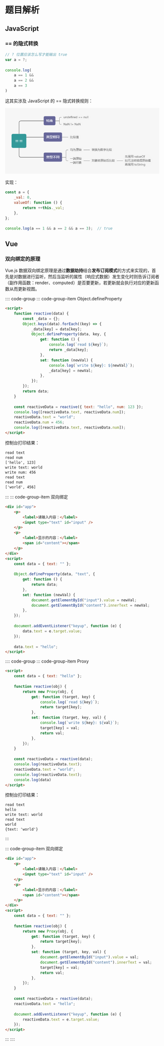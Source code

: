 # 题目解析

## JavaScript

### == 的隐式转换

```js
// ? 位置应该怎么写才能输出 true
var a = ?;

console.log(
	a == 1 &&
    a == 2 &&
    a == 3
)
```

这其实涉及 JavaScript 的 == 隐式转换规则：

![img](https://raw.githubusercontent.com/caffreygo/static/main/blog/daily/==.png)

实现：

```js
const a = {
    _val: 0,
    valueOf: function () {
        return ++this._val;
    },
};

console.log(a == 1 && a == 2 && a == 3);  // true
```

## Vue

### 双向绑定的原理

Vue.js 数据双向绑定原理是通过**数据劫持**结合**发布订阅模式**的方式来实现的，首先是对数据进行监听，然后当监听的属性（响应式数据）发生变化时则告诉订阅者（副作用函数：render、computed）是否要更新，若更新就会执行对应的更新函数从而更新视图。

:::: code-group
::: code-group-item Object.defineProperty

```html
<script>
    function reactive(data) {
        const _data = {};
        Object.keys(data).forEach((key) => {
            _data[key] = data[key];
            Object.defineProperty(data, key, {
                get: function () {
                    console.log(`read ${key}`);
                    return _data[key];
                },
                set: function (newVal) {
                    console.log(`write ${key}: ${newVal}`);
                    _data[key] = newVal;
                },
            });
        });
        return data;
    }

    const reactiveData = reactive({ text: "hello", num: 123 });
    console.log([reactiveData.text, reactiveData.num]);
    reactiveData.text = "world";
    reactiveData.num = 456;
    console.log([reactiveData.text, reactiveData.num]);
</script>
```

控制台打印结果：

```shell
read text
read num
['hello', 123]
write text: world
write num: 456
read text
read num
['world', 456]
```

:::
::: code-group-item 双向绑定

```html
<div id="app">
    <p>
        <label>请输入内容：</label>
        <input type="text" id="input" />
    </p>
    <p>
        <label>显示的内容：</label>
        <span id="content"></span>
    </p>
</div>
<script>
    const data = { text: "" };

    Object.defineProperty(data, "text", {
        get: function () {
            return data;
        },
        set: function (newVal) {
            document.getElementById("input").value = newVal;
            document.getElementById("content").innerText = newVal;
        },
    });

    document.addEventListener("keyup", function (e) {
        data.text = e.target.value;
    });

    data.text = "hello";
</script>
```

:::: code-group
::: code-group-item Proxy

```html
<script>
    const data = { text: "hello" };

    function reactive(obj) {
        return new Proxy(obj, {
            get: function (target, key) {
                console.log(`read ${key}`);
                return target[key];
            },
            set: function (target, key, val) {
                console.log(`write ${key}: ${val}`);
                target[key] = val;
                return val;
            },
        });
    }

    const reactiveData = reactive(data);
    console.log(reactiveData.text);
    reactiveData.text = "world";
    console.log(reactiveData.text);
    console.log(data)
</script>
```

控制台打印结果：

```shell
read text
hello
write text: world
read text
world
{text: 'world'}
```

:::

::: code-group-item 双向绑定

```html
<div id="app">
    <p>
        <label>请输入内容：</label>
        <input type="text" id="input" />
    </p>
    <p>
        <label>显示的内容：</label>
        <span id="content"></span>
    </p>
</div>
<script>
    const data = { text: "" };

    function reactive(obj) {
        return new Proxy(obj, {
            get: function (target, key) {
                return target[key];
            },
            set: function (target, key, val) {
                document.getElementById("input").value = val;
                document.getElementById("content").innerText = val;
                target[key] = val;
                return val;
            },
        });
    }

    const reactiveData = reactive(data);
    reactiveData.text = "hello";

    document.addEventListener("keyup", function (e) {
        reactiveData.text = e.target.value;
    });
</script>
```

:::
::::
